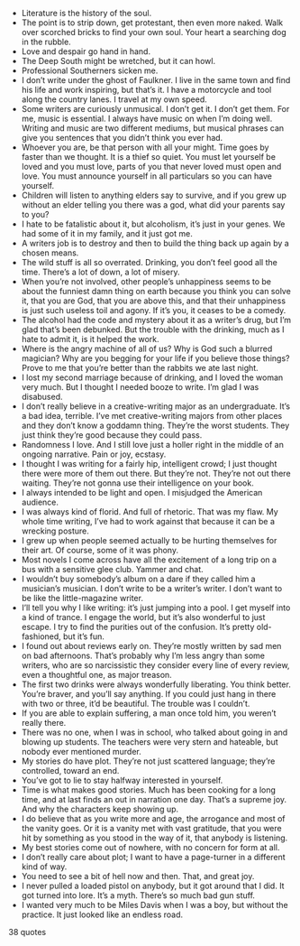  - Literature is the history of the soul.
 - The point is to strip down, get protestant, then even more naked. Walk over scorched bricks to find your own soul. Your heart a searching dog in the rubble.
 - Love and despair go hand in hand.
 - The Deep South might be wretched, but it can howl.
 - Professional Southerners sicken me.
 - I don’t write under the ghost of Faulkner. I live in the same town and find his life and work inspiring, but that’s it. I have a motorcycle and tool along the country lanes. I travel at my own speed.
 - Some writers are curiously unmusical. I don’t get it. I don’t get them. For me, music is essential. I always have music on when I’m doing well. Writing and music are two different mediums, but musical phrases can give you sentences that you didn’t think you ever had.
 - Whoever you are, be that person with all your might. Time goes by faster than we thought. It is a thief so quiet. You must let yourself be loved and you must love, parts of you that never loved must open and love. You must announce yourself in all particulars so you can have yourself.
 - Children will listen to anything elders say to survive, and if you grew up without an elder telling you there was a god, what did your parents say to you?
 - I hate to be fatalistic about it, but alcoholism, it’s just in your genes. We had some of it in my family, and it just got me.
 - A writers job is to destroy and then to build the thing back up again by a chosen means.
 - The wild stuff is all so overrated. Drinking, you don’t feel good all the time. There’s a lot of down, a lot of misery.
 - When you’re not involved, other people’s unhappiness seems to be about the funniest damn thing on earth because you think you can solve it, that you are God, that you are above this, and that their unhappiness is just such useless toil and agony. If it’s you, it ceases to be a comedy.
 - The alcohol had the code and mystery about it as a writer’s drug, but I’m glad that’s been debunked. But the trouble with the drinking, much as I hate to admit it, is it helped the work.
 - Where is the angry machine of all of us? Why is God such a blurred magician? Why are you begging for your life if you believe those things? Prove to me that you’re better than the rabbits we ate last night.
 - I lost my second marriage because of drinking, and I loved the woman very much. But I thought I needed booze to write. I’m glad I was disabused.
 - I don’t really believe in a creative-writing major as an undergraduate. It’s a bad idea, terrible. I’ve met creative-writing majors from other places and they don’t know a goddamn thing. They’re the worst students. They just think they’re good because they could pass.
 - Randomness I love. And I still love just a holler right in the middle of an ongoing narrative. Pain or joy, ecstasy.
 - I thought I was writing for a fairly hip, intelligent crowd; I just thought there were more of them out there. But they’re not. They’re not out there waiting. They’re not gonna use their intelligence on your book.
 - I always intended to be light and open. I misjudged the American audience.
 - I was always kind of florid. And full of rhetoric. That was my flaw. My whole time writing, I’ve had to work against that because it can be a wrecking posture.
 - I grew up when people seemed actually to be hurting themselves for their art. Of course, some of it was phony.
 - Most novels I come across have all the excitement of a long trip on a bus with a sensitive glee club. Yammer and chat.
 - I wouldn’t buy somebody’s album on a dare if they called him a musician’s musician. I don’t write to be a writer’s writer. I don’t want to be like the little-magazine writer.
 - I’ll tell you why I like writing: it’s just jumping into a pool. I get myself into a kind of trance. I engage the world, but it’s also wonderful to just escape. I try to find the purities out of the confusion. It’s pretty old-fashioned, but it’s fun.
 - I found out about reviews early on. They’re mostly written by sad men on bad afternoons. That’s probably why I’m less angry than some writers, who are so narcissistic they consider every line of every review, even a thoughtful one, as major treason.
 - The first two drinks were always wonderfully liberating. You think better. You’re braver, and you’ll say anything. If you could just hang in there with two or three, it’d be beautiful. The trouble was I couldn’t.
 - If you are able to explain suffering, a man once told him, you weren’t really there.
 - There was no one, when I was in school, who talked about going in and blowing up students. The teachers were very stern and hateable, but nobody ever mentioned murder.
 - My stories do have plot. They’re not just scattered language; they’re controlled, toward an end.
 - You’ve got to lie to stay halfway interested in yourself.
 - Time is what makes good stories. Much has been cooking for a long time, and at last finds an out in narration one day. That’s a supreme joy. And why the characters keep showing up.
 - I do believe that as you write more and age, the arrogance and most of the vanity goes. Or it is a vanity met with vast gratitude, that you were hit by something as you stood in the way of it, that anybody is listening.
 - My best stories come out of nowhere, with no concern for form at all.
 - I don’t really care about plot; I want to have a page-turner in a different kind of way.
 - You need to see a bit of hell now and then. That, and great joy.
 - I never pulled a loaded pistol on anybody, but it got around that I did. It got turned into lore. It’s a myth. There’s so much bad gun stuff.
 - I wanted very much to be Miles Davis when I was a boy, but without the practice. It just looked like an endless road.

38 quotes